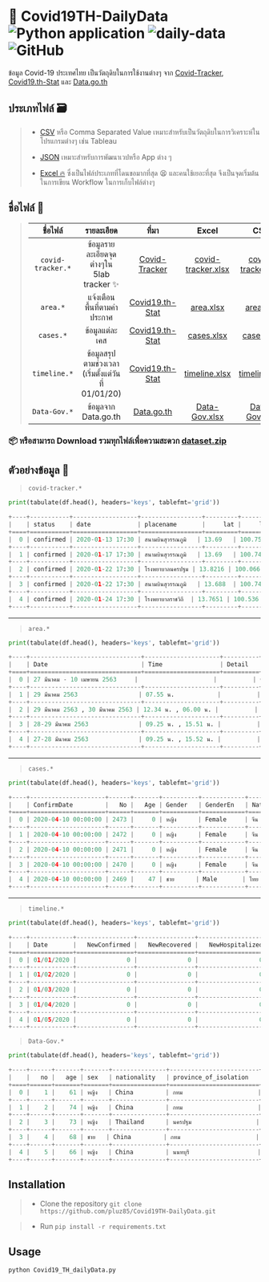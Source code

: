 # 🦠 Covid19TH-DailyData ![Python application](https://github.com/pluz85/TH-Covid-19-Tableau-WDC/workflows/Python%20application/badge.svg) ![daily-data](https://github.com/pluz85/Covid19TH-DailyData/workflows/daily-data/badge.svg?event=schedule) 	![GitHub](https://img.shields.io/github/license/pluz85/Covid19TH-DailyData?logo=MIT)
ข้อมูล Covid-19 ประเทศไทย เป็นวัตถุดิบในการใช้งานต่างๆ จาก [Covid-Tracker](https://covidtracker.5lab.co/), [Covid19.th-Stat](https://covid19.th-stat.com/) และ [Data.go.th](https://data.go.th/dataset/covid-19-daily)


## ประเภทไฟล์ 🗃
> - [CSV](https://github.com/pluz85/Covid19TH-DailyData/tree/master/dataset/csv) หรือ Comma Separated Value เหมาะสำหรับเป็นวัตถุดิบในการวิเคราะห์ในโปรแกรมต่างๆ เช่น Tableau
>
> - [JSON](https://github.com/pluz85/Covid19TH-DailyData/tree/master/dataset/json) เหมาะสำหรับการพัฒนาเวปหรือ App ต่าง ๆ
>
> - [Excel 🔥](https://github.com/pluz85/Covid19TH-DailyData/tree/master/dataset/xlsx) ซึ่งเป็นไฟล์ประเภทที่โดนขอมากที่สุด 😫 และคนใช้เยอะที่สุด จึงเป็นจุดเริ่มต้นในการเขียน Workflow ในการเก็บไฟล์ต่างๆ

## ชื่อไฟล์ 📑

>|       ชื่อไฟล์       |                รายละเอียด                |                       ที่มา                       |                                                      Excel                                                     |                                                     CSV                                                     |                                                      JSON                                                      |
>|:-----------------:|:---------------------------------------:|:-----------------------------------------------:|:--------------------------------------------------------------------------------------------------------------:|:-----------------------------------------------------------------------------------------------------------:|:--------------------------------------------------------------------------------------------------------------:|
>| `covid-tracker.*` |     ข้อมูลรายละเอียดจุดต่างๆใน 5lab tracker ✨|  [Covid-Tracker](https://covidtracker.5lab.co/) | [covid-tracker.xlsx](https://github.com/pluz85/Covid19TH-DailyData/raw/master/dataset/xlsx/covid-tracker.xlsx) | [covid-tracker.csv](https://github.com/pluz85/Covid19TH-DailyData/raw/master/dataset/csv/covid-tracker.csv) | [covid-tracker.json](https://github.com/pluz85/Covid19TH-DailyData/raw/master/dataset/json/covid-tracker.json) |
>|      `area.*`     |          แจ้งเตือนพื้นที่ตามคำประกาศ          | [Covid19.th-Stat](https://covid19.th-stat.com/) |          [area.xlsx](https://github.com/pluz85/Covid19TH-DailyData/raw/master/dataset/xlsx/area.xlsx)          |          [area.csv](https://github.com/pluz85/Covid19TH-DailyData/raw/master/dataset/csv/area.csv)          |          [area.json](https://github.com/pluz85/Covid19TH-DailyData/raw/master/dataset/json/area.json)          |
>|     `cases.*`     |               ข้อมูลแต่ละเคส               | [Covid19.th-Stat](https://covid19.th-stat.com/) |         [cases.xlsx](https://github.com/pluz85/Covid19TH-DailyData/raw/master/dataset/xlsx/cases.xlsx)         |         [cases.csv](https://github.com/pluz85/Covid19TH-DailyData/raw/master/dataset/csv/cases.csv)         |         [cases.json](https://github.com/pluz85/Covid19TH-DailyData/raw/master/dataset/json/cases.json)         |
>|    `timeline.*`   | ข้อมูลสรุปตามช่วงเวลา (เริ่มตั้งแต่วันที่ 01/01/20) | [Covid19.th-Stat](https://covid19.th-stat.com/) |      [timeline.xlsx](https://github.com/pluz85/Covid19TH-DailyData/raw/master/dataset/xlsx/timeline.xlsx)      |      [timeline.csv](https://github.com/pluz85/Covid19TH-DailyData/raw/master/dataset/csv/timeline.csv)      |      [timeline.json](https://github.com/pluz85/Covid19TH-DailyData/raw/master/dataset/json/timeline.json)      |
>|    `Data-Gov.*`   | ข้อมูลจาก Data.go.th  | [Data.go.th](https://data.go.th/dataset/covid-19-daily) |      [Data-Gov.xlsx](https://github.com/pluz85/Covid19TH-DailyData/raw/master/dataset/xlsx/Data-Gov.xlsx)                   |      [Data-Gov.csv](https://github.com/pluz85/Covid19TH-DailyData/raw/master/dataset/csv/Data-Gov.csv)      |      [Data-Gov.json](https://github.com/pluz85/Covid19TH-DailyData/raw/master/dataset/json/Data-Gov.json)      |


### 📦 หรือสามารถ Download รวมทุกไฟล์เพื่อความสะดวก [dataset.zip](https://github.com/pluz85/Covid19TH-DailyData/raw/master/dataset.zip)


## ตัวอย่างข้อมูล 💽

>   `covid-tracker.*`


```python
print(tabulate(df.head(), headers='keys', tablefmt='grid'))

+----+-----------+------------------+-----------------+---------+---------+-------+----------+---------------+--------+-----------------+-----------------------------------------------------------------------------------------+--------------------------------------------+------+
|    | status    | date             | placename       |     lat |     lng |   age | gender   | nationality   | from   | patientstatus   | note                                                                                    | source                                     |   id |
+====+===========+==================+=================+=========+=========+=======+==========+===============+========+=================+=========================================================================================+============================================+======+
|  0 | confirmed | 2020-01-13 17:30 | สนามบินสุวรรณภูมิ   | 13.69   | 100.75  |    61 | female   | Chinese       | China  | recovered       | (เคสที่ 1) เดินทางมาจากอู่ฮั่น                                                                 | https://www.bbc.com/thai/thailand-51701394 |    0 |
+----+-----------+------------------+-----------------+---------+---------+-------+----------+---------------+--------+-----------------+-----------------------------------------------------------------------------------------+--------------------------------------------+------+
|  1 | confirmed | 2020-01-17 17:30 | สนามบินสุวรรณภูมิ   | 13.69   | 100.745 |    74 | female   | Chinese       | China  | recovered       | (เคสที่ 2) เดินทางมาจากอู่ฮั่น                                                                 | https://www.bbc.com/thai/thailand-51701394 |    1 |
+----+-----------+------------------+-----------------+---------+---------+-------+----------+---------------+--------+-----------------+-----------------------------------------------------------------------------------------+--------------------------------------------+------+
|  2 | confirmed | 2020-01-22 17:30 | โรงพยาบาลนครปฐม | 13.8216 | 100.066 |    73 | female   | Thai          | China  | recovered       | (เคสที่ 3) เดินทางกลับจากไปเที่ยวอู่ฮั่น                                                          | https://www.bbc.com/thai/thailand-51701394 |    2 |
+----+-----------+------------------+-----------------+---------+---------+-------+----------+---------------+--------+-----------------+-----------------------------------------------------------------------------------------+--------------------------------------------+------+
|  3 | confirmed | 2020-01-22 17:30 | สนามบินสุวรรณภูมิ   | 13.688  | 100.745 |    68 | male     | Chinese       | China  | recovered       | (เคสที่ 4) เดินทางมาจากอู่ฮั่น ตรวจพบจากการคัดกรองที่สนามบินสุวรรณภูมิ รักษาหายและเดินทางกลับประเทศแล้ว   | https://www.bbc.com/thai/thailand-51701394 |    3 |
+----+-----------+------------------+-----------------+---------+---------+-------+----------+---------------+--------+-----------------+-----------------------------------------------------------------------------------------+--------------------------------------------+------+
|  4 | confirmed | 2020-01-24 17:30 | โรงพยาบาลราชวิถี  | 13.7651 | 100.536 |    33 | female   | Chinese       | China  | recovered       | (เคสที่ 6) เป็นภรรยาของผู้ป่วยรายที่ 4 ซึ่งเป็นนักท่องเที่ยวชาวจีนอายุ 68 ปี รักษาหายและเดินทางกลับประเทศแล้ว | https://www.bbc.com/thai/thailand-51701394 |    4 |
+----+-----------+------------------+-----------------+---------+---------+-------+----------+---------------+--------+-----------------+-----------------------------------------------------------------------------------------+--------------------------------------------+------+
```
--------------------------------------

>   `area.*`

```python
print(tabulate(df.head(), headers='keys', tablefmt='grid'))

+----+-------------------------------+---------------------+----------+-----------------------------------------------------------------------------------------------------------------------+-------------+--------------------------------------------+------------+--------------+---------------------+
|    | Date                          | Time                | Detail   | Location                                                                                                              | Recommend   | AnnounceBy                                 | Province   | ProvinceEn   | Update              |
+====+===============================+=====================+==========+=======================================================================================================================+=============+============================================+============+==============+=====================+
|  0 | 27 มีนาคม - 10 เมษายน 2563     |                     |          | ซอยบางลา ต.ป่าตอง อ.กะทู้                                                                                                |             | สำนักงานสาธารณสุขจังหวัดภูเก็ต 27 มีนาคม 2563     | ภูเก็ต       | Phuket       | 2020-04-08 11:58:58 |
+----+-------------------------------+---------------------+----------+-----------------------------------------------------------------------------------------------------------------------+-------------+--------------------------------------------+------------+--------------+---------------------+
|  1 | 29 มีนาคม 2563                 | 07.55 น.            |          | ผู้โดยสารสายการบินนกแอร์ เที่ยวบินที่ DD7103 เส้นทางหาดใหญ่ - ดอนเมือง เลขที่นั่ง 34A (ติดตามผู้สัมผัสใกล้ชิด 2 แถวหน้า-หลังครบแล้ว เว้นที่นั่ง 34A) |             | สำนักงานสาธารณสุขจังหวัดสงขลา  4 เมษายน 2563   | สงขลา      | Songkhla     | 2020-04-08 06:37:16 |
+----+-------------------------------+---------------------+----------+-----------------------------------------------------------------------------------------------------------------------+-------------+--------------------------------------------+------------+--------------+---------------------+
|  2 | 29 มีนาคม 2563 , 30 มีนาคม 2563 | 12.34 น. , 06.00 น. |          | ผู้โดยสารสายการบินไทย เที่ยวบิน TG911 เส้นทาง ประเทศอังกฤษ - สุวรรณภูมิ เลขที่นั่ง 45K 44H 44K 45H                                   |             | สำนักงานสาธารณสุขจังหวัดปราจีนนบุรี 4 เมษายน 2563 | ปราจีนบุรี    | Prachinburi  | 2020-04-08 06:11:43 |
+----+-------------------------------+---------------------+----------+-----------------------------------------------------------------------------------------------------------------------+-------------+--------------------------------------------+------------+--------------+---------------------+
|  3 | 28-29 มีนาคม 2563              | 09.25 น. , 15.51 น. |          | ผู้โดยสารสายการบินไทย เที่ยวบิน TG917 เส้นทาง สหราชอาณาจักร (ลอนดอนฮีทโธรว์) - สุวรรณภูมิ ระบุที่นั่งไม่ได้ 2 ที่นั่ง                         |             | สำนักงานสาธารณสุขจังหวัดนนทบุรี 2 เมษายน 2563    | นนทบุรี      | Nonthaburi   | 2020-04-03 13:50:21 |
+----+-------------------------------+---------------------+----------+-----------------------------------------------------------------------------------------------------------------------+-------------+--------------------------------------------+------------+--------------+---------------------+
|  4 | 27-28 มีนาคม 2563              | 09.25 น. , 15.52 น. |          | ผู้โดยสารสายการบินไทย เที่ยวบิน TG917 เส้นทาง สหราชอาณาจักร (ลอนดอนฮีทโธรว์) - สุวรรณภูมิ ที่นั่ง 4D                                   |             | สำนักงานสาธารณสุขจังหวัดนนทบุรี 2 เมษายน 2563    | นนทบุรี      | Nonthaburi   | 2020-04-03 13:47:54 |
+----+-------------------------------+---------------------+----------+-----------------------------------------------------------------------------------------------------------------------+-------------+--------------------------------------------+------------+--------------+---------------------+

```
--------------------------------------

>   `cases.*`

```python
print(tabulate(df.head(), headers='keys', tablefmt='grid'))

+----+---------------------+------+-------+----------+------------+----------+------------+------------+--------------+------------+--------------+----------+
|    | ConfirmDate         |   No |   Age | Gender   | GenderEn   | Nation   | NationEn   | Province   |   ProvinceId | District   | ProvinceEn   | Detail   |
+====+=====================+======+=======+==========+============+==========+============+============+==============+============+==============+==========+
|  0 | 2020-04-10 00:00:00 | 2473 |     0 | หญิง      | Female     | จีน       | Chinese    | ภูเก็ต       |           42 |            | Phuket       |          |
+----+---------------------+------+-------+----------+------------+----------+------------+------------+--------------+------------+--------------+----------+
|  1 | 2020-04-10 00:00:00 | 2472 |     0 | หญิง      | Female     | จีน       | Chinese    | ภูเก็ต       |           42 |            | Phuket       |          |
+----+---------------------+------+-------+----------+------------+----------+------------+------------+--------------+------------+--------------+----------+
|  2 | 2020-04-10 00:00:00 | 2471 |     0 | หญิง      | Female     | จีน       | Chinese    | ภูเก็ต       |           42 |            | Phuket       |          |
+----+---------------------+------+-------+----------+------------+----------+------------+------------+--------------+------------+--------------+----------+
|  3 | 2020-04-10 00:00:00 | 2470 |     0 | หญิง      | Female     | จีน       | Chinese    | ภูเก็ต       |           42 |            | Phuket       |          |
+----+---------------------+------+-------+----------+------------+----------+------------+------------+--------------+------------+--------------+----------+
|  4 | 2020-04-10 00:00:00 | 2469 |    47 | ชาย      | Male       | ไทย      | Thai       | นนทบุรี      |           24 |            | Nonthaburi   |          |
+----+---------------------+------+-------+----------+------------+----------+------------+------------+--------------+------------+--------------+----------+
```
--------------------------------------

>   `timeline.*`

```python
print(tabulate(df.head(), headers='keys', tablefmt='grid'))

+----+------------+----------------+----------------+-------------------+-------------+-------------+-------------+----------------+----------+
|    | Date       |   NewConfirmed |   NewRecovered |   NewHospitalized |   NewDeaths |   Confirmed |   Recovered |   Hospitalized |   Deaths |
+====+============+================+================+===================+=============+=============+=============+================+==========+
|  0 | 01/01/2020 |              0 |              0 |                 0 |           0 |           0 |           0 |              0 |        0 |
+----+------------+----------------+----------------+-------------------+-------------+-------------+-------------+----------------+----------+
|  1 | 01/02/2020 |              0 |              0 |                 0 |           0 |           0 |           0 |              0 |        0 |
+----+------------+----------------+----------------+-------------------+-------------+-------------+-------------+----------------+----------+
|  2 | 01/03/2020 |              0 |              0 |                 0 |           0 |           0 |           0 |              0 |        0 |
+----+------------+----------------+----------------+-------------------+-------------+-------------+-------------+----------------+----------+
|  3 | 01/04/2020 |              0 |              0 |                 0 |           0 |           0 |           0 |              0 |        0 |
+----+------------+----------------+----------------+-------------------+-------------+-------------+-------------+----------------+----------+
|  4 | 01/05/2020 |              0 |              0 |                 0 |           0 |           0 |           0 |              0 |        0 |
+----+------------+----------------+----------------+-------------------+-------------+-------------+-------------+----------------+----------+
```

>   `Data-Gov.*`

```python
print(tabulate(df.head(), headers='keys', tablefmt='grid'))

+----+------+-------+-------+---------------+-------------------------+---------------------+---------------------+---------------------+---------------------+--------------+
|    |   no |   age | sex   | nationality   | province_of_isolation   | notification_date   | announce_date       | province_of_onset   | district_of_onset   |   quarantine |
+====+======+=======+=======+===============+=========================+=====================+=====================+=====================+=====================+==============+
|  0 |    1 |    61 | หญิง   | China         | กทม                     |                     | 2020-01-12 00:00:00 | กทม                 | nan                 |          nan |
+----+------+-------+-------+---------------+-------------------------+---------------------+---------------------+---------------------+---------------------+--------------+
|  1 |    2 |    74 | หญิง   | China         | กทม                     |                     | 2020-01-17 00:00:00 | กทม                 | nan                 |          nan |
+----+------+-------+-------+---------------+-------------------------+---------------------+---------------------+---------------------+---------------------+--------------+
|  2 |    3 |    73 | หญิง   | Thailand      | นครปฐม                  |                     | 2020-01-22 00:00:00 | นครปฐม              | เมือง                |          nan |
+----+------+-------+-------+---------------+-------------------------+---------------------+---------------------+---------------------+---------------------+--------------+
|  3 |    4 |    68 | ชาย   | China         | กทม                     |                     | 2020-01-22 00:00:00 | กทม                 | nan                 |          nan |
+----+------+-------+-------+---------------+-------------------------+---------------------+---------------------+---------------------+---------------------+--------------+
|  4 |    5 |    66 | หญิง   | China         | นนทบุรี                   |                     | 2020-01-24 00:00:00 | กทม                 | nan                 |          nan |
+----+------+-------+-------+---------------+-------------------------+---------------------+---------------------+---------------------+---------------------+--------------+


```

## Installation

>   - Clone the repository `git clone https://github.com/pluz85/Covid19TH-DailyData.git`

>   - Run `pip install -r requirements.txt`

## Usage

```python
python Covid19_TH_dailyData.py
```
